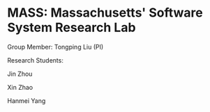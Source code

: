 # MASS: Massachusetts' Software System Research Lab

Group Member:
Tongping Liu (PI)

Research Students:

Jin Zhou

Xin Zhao

Hanmei Yang
